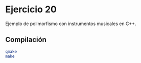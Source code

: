 # Ejercicio 20

Ejemplo de polimorfismo con instrumentos musicales en C++.

## Compilación

```bash
qmake
make
```
